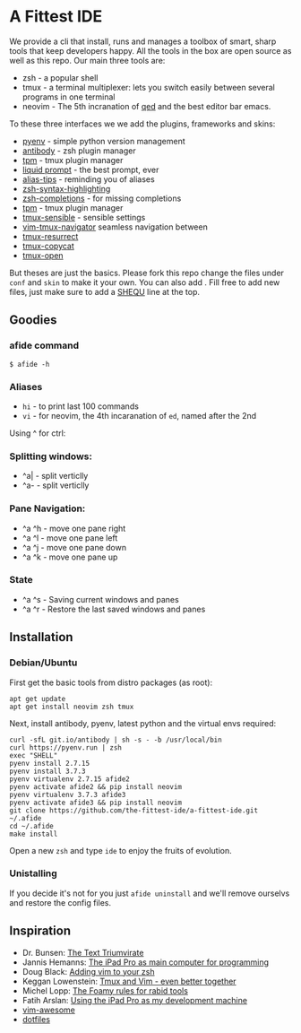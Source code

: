 #  A Fittest IDE

We provide a cli that install, runs and manages a toolbox of smart, sharp tools 
that keep developers happy.  All the tools in the box are open source as well
as this repo. Our main three tools are:

* zsh - a popular shell
* tmux - a terminal multiplexer: lets you switch easily between several
  programs in one terminal
* neovim - The 5th incranation of 
[qed](https://twobithistory.org/2018/08/05/where-vim-came-from.html) and the
best editor bar emacs.

To these three interfaces we we add the plugins, frameworks and skins:

* [pyenv](https://github.com/pyenv/pyenv) - simple python version management
* [antibody](http://getantibody.github.io/) - zsh plugin manager
* [tpm](https://github.com/tmux-plugins/tpm) - tmux plugin manager
* [liquid prompt](https://github.ocm/nojhan/liquidprompt) - the best prompt, ever
* [alias-tips](https://github.com/djui/alias-tips) - reminding you of aliases
* [zsh-syntax-highlighting](https://github.com/zsh-users/zsh-syntax-highlighting)
* [zsh-completions](https://github.com/zsh-users/zsh-completions) - for missing completions
* [tpm](https://github.com/tmux-plugins/tpm) - tmux plugin manager
* [tmux-sensible](https://github.com/tmux-plugins/tmux-sensible) - sensible settings
* [vim-tmux-navigator](https://github.com/christoomey/vim-tmux-navigator) 
seamless navigation between 
* [tmux-resurrect](https://github.com/tmux-plugins/tmux-resurrect)
* [tmux-copycat](https://github.com/tmux-plugins/tmux-copycat)
* [tmux-open](https://github.com/tmux-plugins/tmux-open)

But theses are just the basics. Please fork this repo change the files under 
`conf` and `skin` to make it your own. You can also add .  Fill free to add new
files, just make sure to add a [SHEQU](SHEQU.md) line at the top.

## Goodies

### afide command

    $ afide -h



### Aliases

* `hi` - to print last 100 commands
* `vi` - for neovim, the 4th incaranation of `ed`, named after the 2nd

Using ^ for ctrl:

### Splitting windows:

* ^a| - split verticlly  
* ^a- - split verticlly  

### Pane Navigation:

* ^a ^h - move one pane right
* ^a ^l - move one pane left
* ^a ^j - move one pane down
* ^a ^k - move one pane up

### State

* ^a ^s - Saving current windows and panes
* ^a ^r - Restore the last saved windows and panes

## Installation

### Debian/Ubuntu

First get the basic tools from distro packages (as root):

    apt get update
    apt get install neovim zsh tmux

Next, install antibody, pyenv, latest python and the virtual envs required:

    curl -sfL git.io/antibody | sh -s - -b /usr/local/bin
    curl https://pyenv.run | zsh
    exec "SHELL"
    pyenv install 2.7.15
    pyenv install 3.7.3
    pyenv virtualenv 2.7.15 afide2
    pyenv activate afide2 && pip install neovim
    pyenv virtualenv 3.7.3 afide3
    pyenv activate afide3 && pip install neovim
    git clone https://github.com/the-fittest-ide/a-fittest-ide.git ~/.afide
    cd ~/.afide
    make install

Open a new `zsh` and type `ide` to enjoy the fruits of evolution.

### Unistalling
If you decide it's not for you just `afide uninstall` and we'll remove ourselvs and restore the config files. 

## Inspiration

* Dr. Bunsen: [The Text Triumvirate](https://www.drbunsen.org/the-text-triumvirate/)
* Jannis Hemanns: [The iPad Pro as main computer for programming](https://jann.is/ipad-pro-for-programming/)
* Doug Black: [Adding vim to your zsh](https://dougblack.io/words/zsh-vi-mode.html)
* Keggan Lowenstein: [Tmux and Vim - even better together](https://www.bugsnag.com/blog/tmux-and-vim)
* Michel Lopp: [The Foamy rules for rabid tools](https://randsinrepose.com/archives/the-foamy-rules-for-rabid-tools/)
* Fatih Arslan: [Using the iPad Pro as my development machine](https://arslan.io/2019/01/07/using-the-ipad-pro-as-my-development-machine/)
* [vim-awesome](https://vimawesome.com/)
* [dotfiles](http://dotfiles.github.io/)
